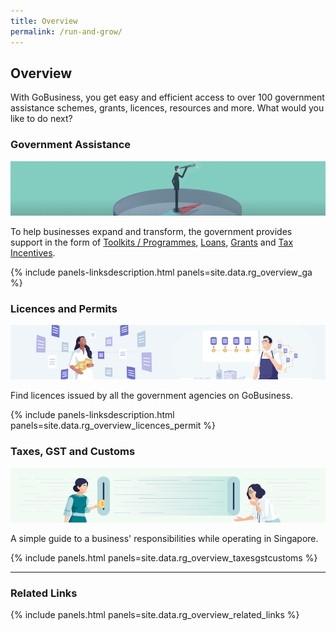 ```yaml
---
title: Overview
permalink: /run-and-grow/
---
```


## Overview

With GoBusiness, you get easy and efficient access to over 100 government assistance schemes, grants, licences, resources and more. What would you like to do next?

### Government Assistance

![Gov Assist](/images/grow/RG-Overview-GovAssist-Banner.png)

To help businesses expand and transform, the government provides support in the form of [Toolkits / Programmes](/gov-assist/toolkits-programmes/), [Loans](/gov-assist/loans/), [Grants](/gov-assist/grants/) and [Tax Incentives](/gov-assist/tax-incentives/).

{% include panels-linksdescription.html panels=site.data.rg_overview_ga %}

### Licences and Permits

![Licences and Permits](/images/grow/RG-Overview-Licensing-Banner.png)

Find licences issued by all the government agencies on GoBusiness.

{% include panels-linksdescription.html panels=site.data.rg_overview_licences_permit %}

### Taxes, GST and Customs

![Taxes GST and Customs](/images/grow/RG-Overview-Taxes-Banner.png)

A simple guide to a business' responsibilities while operating in Singapore.

{% include panels.html panels=site.data.rg_overview_taxesgstcustoms %}

---

### Related Links

{% include panels.html panels=site.data.rg_overview_related_links %}

<script src="/jquery/jquery.min.js"></script>
<script src="/jquery/bp-menu-new-tab.js"></script>
